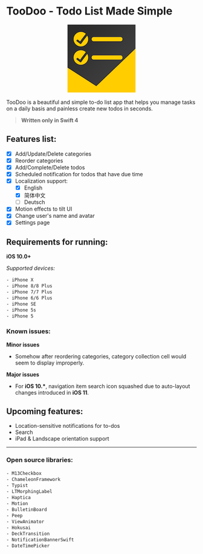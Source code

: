 # TooDoo - Todo List Made Simple
<p align="center">
    <img src="https://github.com/CaliCastle/TooDoo/raw/master/TooDoo/Resources/Assets.xcassets/AppIcon.appiconset/App%20Icon%2060%403x.png" />
</p>

TooDoo is a beautiful and simple to-do list app that helps you manage tasks on a daily basis and painless create new todos in seconds.

> __Written only in Swift 4__

## Features list:
- [x] Add/Update/Delete categories
- [x] Reorder categories
- [x] Add/Complete/Delete todos
- [x] Scheduled notification for todos that have due time
- [x] Localization support:
    - [x] English
    - [x] 简体中文
    - [ ] Deutsch
- [x] Motion effects to tilt UI
- [x] Change user's name and avatar
- [x] Settings page

## Requirements for running:
**iOS 10.0+**

_Supported devices:_

    - iPhone X
    - iPhone 8/8 Plus
    - iPhone 7/7 Plus
    - iPhone 6/6 Plus
    - iPhone SE
    - iPhone 5s
    - iPhone 5

### Known issues:
**Minor issues**
- Somehow after reordering categories, category collection cell would seem to display improperly.

**Major issues**
- For __iOS 10.*__, navigation item search icon squashed due to auto-layout changes introduced in __iOS 11__.

## Upcoming features:

- Location-sensitive notifications for to-dos
- Search
- iPad & Landscape orientation support

---

### Open source libraries:
    - M13Checkbox
    - ChameleonFramework
    - Typist
    - LTMorphingLabel
    - Haptica
    - Motion
    - BulletinBoard
    - Peep
    - ViewAnimator
    - Hokusai
    - DeckTransition
    - NotificationBannerSwift
    - DateTimePicker

